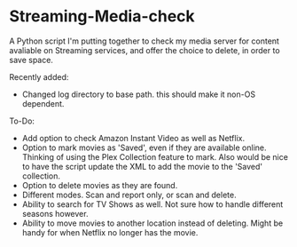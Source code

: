 Streaming-Media-check
=====================

A Python script I'm putting together to check my media server for content avaliable on Streaming services, and offer the choice to delete, in order to save space.

Recently added:
- Changed log directory to base path. this should make it non-OS dependent.

To-Do:
- Add option to check Amazon Instant Video as well as Netflix.
- Option to mark movies as 'Saved', even if they are available online. Thinking of using the Plex Collection feature to mark. Also would be nice to have the script update the XML to add the movie to the 'Saved' collection.
- Option to delete movies as they are found.
- Different modes. Scan and report only, or scan and delete.
- Ability to search for TV Shows as well. Not sure how to handle different seasons however.
- Ability to move movies to another location instead of deleting. Might be handy for when Netflix no longer has the movie.
